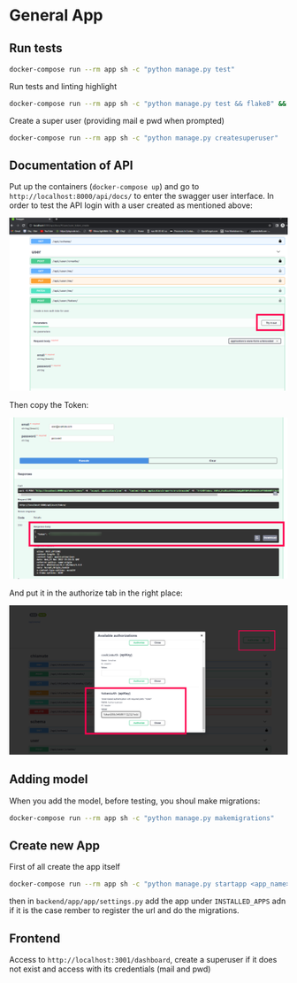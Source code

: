 # General App

## Run tests
```bash
docker-compose run --rm app sh -c "python manage.py test"
```
Run tests and linting highlight
```bash
docker-compose run --rm app sh -c "python manage.py test && flake8" && docker-compose down
```
Create a super user (providing mail e pwd when prompted)
```bash
docker-compose run --rm app sh -c "python manage.py createsuperuser"
```

## Documentation of API
Put up the containers (`docker-compose up`) and go to `http://localhost:8000/api/docs/` to enter the swagger user interface.
In order to test the API login with a user created as mentioned above:

<center>
<img src="readmeimg/download.png" style="width:800px;">
</center>

Then copy the Token:

<center>
<img src="readmeimg/token.png" style="width:800px;">
</center>

And put it in the authorize tab in the right place:

<center>
<img src="readmeimg/token_2.png" style="width:800px;">
</center>

## Adding model
When you add the model, before testing, you shoul make migrations:
```bash
docker-compose run --rm app sh -c "python manage.py makemigrations"
```

## Create new App
First of all create the app itself
```bash
docker-compose run --rm app sh -c "python manage.py startapp <app_name>"
```
then in `backend/app/app/settings.py` add the app under `INSTALLED_APPS` adn if it is the case rember to register the url and do the migrations.

## Frontend
Access to `http://localhost:3001/dashboard`, create a superuser if it does not exist and access with its credentials (mail and pwd)